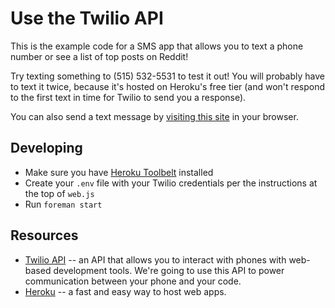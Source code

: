 # Use the Twilio API

This is the example code for a SMS app that allows you to text a phone number or see a list of top posts on Reddit!

Try texting something to (515) 532-5531 to test it out! You will probably have to text it twice, because it's hosted on Heroku's free tier (and won't respond to the first text in time for Twilio to send you a response).

You can also send a text message by [visiting this site](https://lit-headland-1298.herokuapp.com/) in your browser.

## Developing

- Make sure you have [Heroku Toolbelt](https://toolbelt.heroku.com/) installed
- Create your `.env` file with your Twilio credentials per the instructions at the top of `web.js`
- Run `foreman start`

## Resources

- [Twilio API](http://twilio.com/) -- an API that allows you to interact with phones with web-based development tools. We're going to use this API to power communication between your phone and your code.
- [Heroku](http://heroku.com/) -- a fast and easy way to host web apps.
